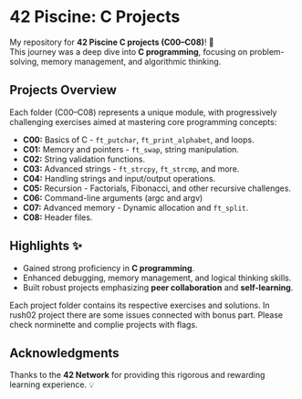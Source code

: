 # 42 Piscine: C Projects

My repository for **42 Piscine C projects (C00–C08)**! 🚀  
This journey was a deep dive into **C programming**,
focusing on problem-solving, memory management, and algorithmic thinking.

## Projects Overview

Each folder (C00–C08) represents a unique module, with progressively challenging exercises aimed at mastering core programming concepts:

- **C00:** Basics of C - `ft_putchar`, `ft_print_alphabet`, and loops.
- **C01:** Memory and pointers - `ft_swap`, string manipulation.
- **C02:** String validation functions.
- **C03:** Advanced strings - `ft_strcpy`, `ft_strcmp`, and more.
- **C04:** Handling strings and input/output operations.
- **C05:** Recursion - Factorials, Fibonacci, and other recursive challenges.
- **C06:** Command-line arguments (argc and argv)
- **C07:** Advanced memory - Dynamic allocation and `ft_split`.
- **C08:** Header files.

## Highlights ✨

- Gained strong proficiency in **C programming**.
- Enhanced debugging, memory management, and logical thinking skills.
- Built robust projects emphasizing **peer collaboration** and **self-learning**.

Each project folder contains its respective exercises and solutions.
In rush02 project there are some issues connected with bonus part.
Please check norminette and complie projects with flags.

## Acknowledgments

Thanks to the **42 Network** for providing this rigorous and rewarding learning experience. 💡
